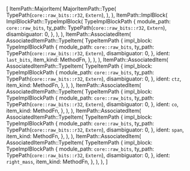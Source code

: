 [
    ItemPath::MajorItem(
        MajorItemPath::Type(
            TypePath(`core::raw_bits::r32`, `Extern`),
        ),
    ),
    ItemPath::ImplBlock(
        ImplBlockPath::TypeImplBlock(
            TypeImplBlockPath {
                module_path: `core::raw_bits`,
                ty_path: TypePath(`core::raw_bits::r32`, `Extern`),
                disambiguator: 0,
            },
        ),
    ),
    ItemPath::AssociatedItem(
        AssociatedItemPath::TypeItem(
            TypeItemPath {
                impl_block: TypeImplBlockPath {
                    module_path: `core::raw_bits`,
                    ty_path: TypePath(`core::raw_bits::r32`, `Extern`),
                    disambiguator: 0,
                },
                ident: `last_bits`,
                item_kind: MethodFn,
            },
        ),
    ),
    ItemPath::AssociatedItem(
        AssociatedItemPath::TypeItem(
            TypeItemPath {
                impl_block: TypeImplBlockPath {
                    module_path: `core::raw_bits`,
                    ty_path: TypePath(`core::raw_bits::r32`, `Extern`),
                    disambiguator: 0,
                },
                ident: `ctz`,
                item_kind: MethodFn,
            },
        ),
    ),
    ItemPath::AssociatedItem(
        AssociatedItemPath::TypeItem(
            TypeItemPath {
                impl_block: TypeImplBlockPath {
                    module_path: `core::raw_bits`,
                    ty_path: TypePath(`core::raw_bits::r32`, `Extern`),
                    disambiguator: 0,
                },
                ident: `co`,
                item_kind: MethodFn,
            },
        ),
    ),
    ItemPath::AssociatedItem(
        AssociatedItemPath::TypeItem(
            TypeItemPath {
                impl_block: TypeImplBlockPath {
                    module_path: `core::raw_bits`,
                    ty_path: TypePath(`core::raw_bits::r32`, `Extern`),
                    disambiguator: 0,
                },
                ident: `span`,
                item_kind: MethodFn,
            },
        ),
    ),
    ItemPath::AssociatedItem(
        AssociatedItemPath::TypeItem(
            TypeItemPath {
                impl_block: TypeImplBlockPath {
                    module_path: `core::raw_bits`,
                    ty_path: TypePath(`core::raw_bits::r32`, `Extern`),
                    disambiguator: 0,
                },
                ident: `right_mass`,
                item_kind: MethodFn,
            },
        ),
    ),
]